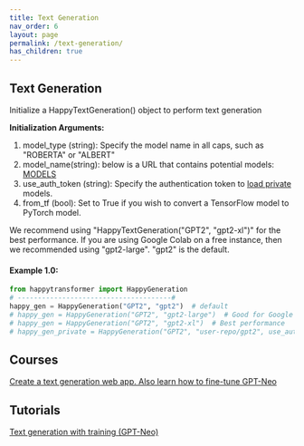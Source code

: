 ```yaml
---
title: Text Generation
nav_order: 6
layout: page
permalink: /text-generation/
has_children: true
---
```


## Text Generation

Initialize a HappyTextGeneration() object to perform text generation

**Initialization Arguments:**
 1. model_type (string): Specify the model name in all caps, such as "ROBERTA" or "ALBERT" 
 2. model_name(string): below is a URL that contains potential models: 
       [MODELS](https://huggingface.co/models?pipeline_tag=text-generation)
 3. use_auth_token (string): Specify the authentication token to 
    [load private](https://huggingface.co/transformers/model_sharing.html) models. 
 4. from_tf (bool): Set to True if you wish to convert a TensorFlow model to PyTorch model.
 

We recommend using "HappyTextGeneration("GPT2", "gpt2-xl")" for the best performance. 
If you are using Google Colab on a free instance, then we recommended using  "gpt2-large". 
"gpt2" is the default. 


#### Example 1.0:
```python
from happytransformer import HappyGeneration
# --------------------------------------#
happy_gen = HappyGeneration("GPT2", "gpt2")  # default
# happy_gen = HappyGeneration("GPT2", "gpt2-large")  # Good for Google Colab
# happy_gen = HappyGeneration("GPT2", "gpt2-xl")  # Best performance 
# happy_gen_private = HappyGeneration("GPT2", "user-repo/gpt2", use_auth_token="123abc")

```

## Courses 
[Create a text generation web app. Also learn how to fine-tune GPT-Neo](https://www.udemy.com/course/nlp-text-generation-python-web-app/?couponCode=LAUNCH)
 

## Tutorials 

[Text generation with training (GPT-Neo)](https://youtu.be/GzHJ3NUVtV4)


